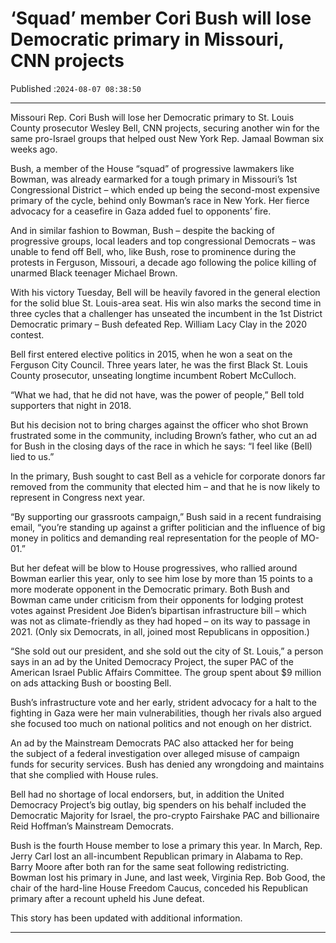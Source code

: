 # ‘Squad’ member Cori Bush will lose Democratic primary in Missouri, CNN projects

Published :`2024-08-07 08:38:50`

---

Missouri Rep. Cori Bush will lose her Democratic primary to St. Louis County prosecutor Wesley Bell, CNN projects, securing another win for the same pro-Israel groups that helped oust New York Rep. Jamaal Bowman six weeks ago.

Bush, a member of the House “squad” of progressive lawmakers like Bowman, was already earmarked for a tough primary in Missouri’s 1st Congressional District – which ended up being the second-most expensive primary of the cycle, behind only Bowman’s race in New York. Her fierce advocacy for a ceasefire in Gaza added fuel to opponents’ fire.

And in similar fashion to Bowman, Bush – despite the backing of progressive groups, local leaders and top congressional Democrats – was unable to fend off Bell, who, like Bush, rose to prominence during the protests in Ferguson, Missouri, a decade ago following the police killing of unarmed Black teenager Michael Brown.

With his victory Tuesday, Bell will be heavily favored in the general election for the solid blue St. Louis-area seat. His win also marks the second time in three cycles that a challenger has unseated the incumbent in the 1st District Democratic primary – Bush defeated Rep. William Lacy Clay in the 2020 contest.

Bell first entered elective politics in 2015, when he won a seat on the Ferguson City Council. Three years later, he was the first Black St. Louis County prosecutor, unseating longtime incumbent Robert McCulloch.

“What we had, that he did not have, was the power of people,” Bell told supporters that night in 2018.

But his decision not to bring charges against the officer who shot Brown frustrated some in the community, including Brown’s father, who cut an ad for Bush in the closing days of the race in which he says: “I feel like (Bell) lied to us.”

In the primary, Bush sought to cast Bell as a vehicle for corporate donors far removed from the community that elected him – and that he is now likely to represent in Congress next year.

“By supporting our grassroots campaign,” Bush said in a recent fundraising email, “you’re standing up against a grifter politician and the influence of big money in politics and demanding real representation for the people of MO-01.”

But her defeat will be blow to House progressives, who rallied around Bowman earlier this year, only to see him lose by more than 15 points to a more moderate opponent in the Democratic primary. Both Bush and Bowman came under criticism from their opponents for lodging protest votes against President Joe Biden’s bipartisan infrastructure bill – which was not as climate-friendly as they had hoped – on its way to passage in 2021. (Only six Democrats, in all, joined most Republicans in opposition.)

“She sold out our president, and she sold out the city of St. Louis,” a person says in an ad by the United Democracy Project, the super PAC of the American Israel Public Affairs Committee. The group spent about $9 million on ads attacking Bush or boosting Bell.

Bush’s infrastructure vote and her early, strident advocacy for a halt to the fighting in Gaza were her main vulnerabilities, though her rivals also argued she focused too much on national politics and not enough on her district.

An ad by the Mainstream Democrats PAC also attacked her for being the subject of a federal investigation over alleged misuse of campaign funds for security services. Bush has denied any wrongdoing and maintains that she complied with House rules.

Bell had no shortage of local endorsers, but, in addition the United Democracy Project’s big outlay, big spenders on his behalf included the Democratic Majority for Israel, the pro-crypto Fairshake PAC and billionaire Reid Hoffman’s Mainstream Democrats.

Bush is the fourth House member to lose a primary this year. In March, Rep. Jerry Carl lost an all-incumbent Republican primary in Alabama to Rep. Barry Moore after both ran for the same seat following redistricting. Bowman lost his primary in June, and last week, Virginia Rep. Bob Good, the chair of the hard-line House Freedom Caucus, conceded his Republican primary after a recount upheld his June defeat.

This story has been updated with additional information.

---

